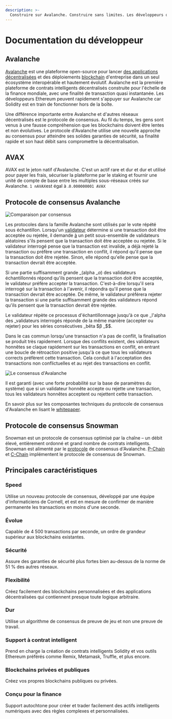 ```yaml
---
description: >-
  Construire sur Avalanche. Construire sans limites. Les développeurs qui s'appuient sur Avalanche peuvent facilement créer des applications puissantes, fiables et sécurisées.
---
```


# Documentation du développeur

## Avalanche

[Avalanche](https://avax.network) est une plateforme open-source pour lancer [des applications décentralisées](https://support.avalabs.org/en/articles/4587146-what-is-a-decentralized-application-dapp) et des déploiements [blockchain](http://support.avalabs.org/en/articles/4064677-what-is-a-blockchain) d'entreprise dans un seul écosystème interopérable et hautement évolutif. Avalanche est la première plateforme de contrats intelligents décentralisés construite pour l'échelle de la finance mondiale, avec une finalité de transaction quasi instantanée. Les développeurs Ethereum peuvent rapidement s'appuyer sur Avalanche car Solidity est en train de fonctionner hors de la boîte.

Une différence importante entre Avalanche et d'autres réseaux décentralisés est le protocole de consensus. Au fil du temps, les gens sont venus à une fausse compréhension que les blockchains doivent être lentes et non évolutives. Le protocole d'Avalanche utilise une nouvelle approche au consensus pour atteindre ses solides garanties de sécurité, sa finalité rapide et son haut débit sans compromettre la décentralisation.

## AVAX

AVAX est le jeton natif d'Avalanche. C'est un actif rare et dur et dur et utilisé pour payer les frais, sécuriser la plateforme par le staking et fournir une unité de compte de base entre les multiples sous-réseaux créés sur Avalanche. `1 nAVAX`est égal à .`0.000000001 AVAX`

## Protocole de consensus Avalanche

![Comparaison par consensus](.gitbook/assets/image%20%2810%29%20%281%29%20%281%29%20%281%29.png)

Les protocoles dans la famille Avalanche sont utilisés par le vote répété sous échantillon. Lorsqu'un [validateur](http://support.avalabs.org/en/articles/4064704-what-is-a-blockchain-validator) détermine si une transaction doit être acceptée ou rejetée, il demande [à](http://support.avalabs.org/en/articles/4587384-what-is-a-transaction) un petit sous-ensemble de validateurs aléatoires s'ils pensent que la transaction doit être acceptée ou rejetée. Si le validateur interrogé pense que la transaction est invalide, a déjà rejeté la transaction ou préfère une transaction en conflit, il répond qu'il pense que la transaction doit être rejetée. Sinon, elle répond qu'elle pense que la transaction devrait être acceptée.

Si une partie suffisamment grande _\(alpha _$α$\) des validateurs échantillonnés répond qu'ils pensent que la transaction doit être acceptée, le validateur préfère accepter la transaction. C'est-à-dire lorsqu'il sera interrogé sur la transaction à l'avenir, il répondra qu'il pense que la transaction devrait être acceptée. De même, le validateur préférera rejeter la transaction si une partie suffisamment grande des validateurs répond qu'ils pensent que la transaction devrait être rejetée.

Le validateur répète ce processus d'échantillonnage jusqu'à ce que _l'alpha des _validateurs interrogés réponde de la même manière \(accepter ou rejeter\) pour les séries consécutives _bêta $β _$$.

Dans le cas commun lorsqu'une transaction n'a pas de conflit, la finalisation se produit très rapidement. Lorsque des conflits existent, des validateurs honnêtes se claque rapidement sur les transactions en conflit, en entrant une boucle de rétroaction positive jusqu'à ce que tous les validateurs corrects préfèrent cette transaction. Cela conduit à l'acceptation des transactions non conflictuelles et au rejet des transactions en conflit.

![Le consensus d'Avalanche](.gitbook/assets/howavalancheconsensusworks.png)

Il est garanti \(avec une forte probabilité sur la base de paramètres du système\) que si un validateur honnête accepte ou rejette une transaction, tous les validateurs honnêtes acceptent ou rejettent cette transaction.

En savoir plus sur les composantes techniques du protocole de consensus d'Avalanche en lisant le [whitepaper](https://arxiv.org/pdf/1906.08936.pdf).

## Protocole de consensus Snowman

Snowman est un protocole de consensus optimisé par la chaîne – un débit élevé, entièrement ordonné et grand nombre de contrats intelligents. Snowman est alimenté par le [protocole](./#avalanche-consensus-protocol) de consensus d'Avalanche. [P-Chain](learn/platform-overview/#platform-chain-p-chain) et [C-Chain](learn/platform-overview/#contract-chain-c-chain) implémentent le protocole de consensus de Snowman.

## Principales caractéristiques

### Speed

Utilise un nouveau protocole de consensus, développé par une équipe d'informaticiens de Cornell, et est en mesure de confirmer de manière permanente les transactions en moins d'une seconde.

### Évolue

Capable de 4 500 transactions par seconde, un ordre de grandeur supérieur aux blockchains existantes.

### Sécurité

Assure des garanties de sécurité plus fortes bien au-dessus de la norme de 51 % des autres réseaux.

### Flexibilité

Créez facilement des blockchains personnalisées et des applications décentralisées qui contiennent presque toute logique arbitraire.

### Dur

Utilise un algorithme de consensus de preuve de jeu et non une preuve de travail.

### Support à contrat intelligent

Prend en charge la création de contrats intelligents Solidity et vos outils Ethereum préférés comme Remix, Metamask, Truffle, et plus encore.

### Blockchains privées et publiques

Créez vos propres blockchains publiques ou privées.

### Conçu pour la finance

Support autochtone pour créer et trader facilement des actifs intelligents numériques avec des règles complexes et personnalisées.

